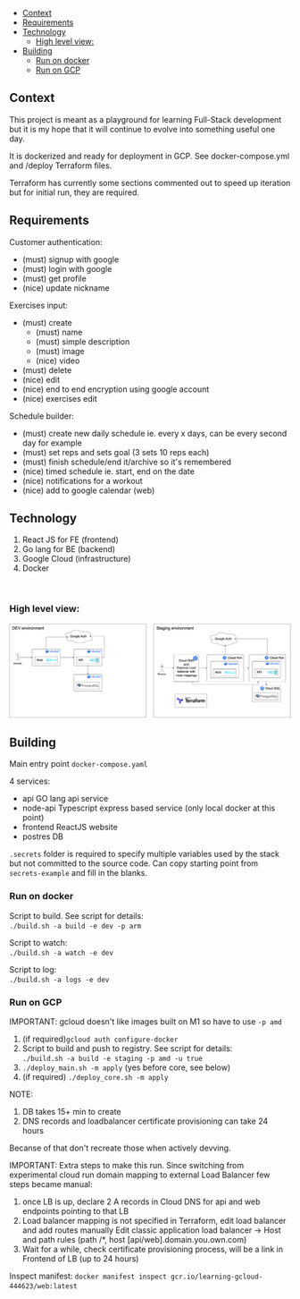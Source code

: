 - [Context](#context)
- [Requirements](#requirements)
- [Technology](#technology)
  - [High level view:](#high-level-view)
- [Building](#building)
  - [Run on docker](#run-on-docker)
  - [Run on GCP](#run-on-gcp)

## Context

This project is meant as a playground for learning Full-Stack development but it is my hope that it will continue to evolve into something useful one day.

It is dockerized and ready for deployment in GCP.
See docker-compose.yml and /deploy Terraform files.

Terraform has currently some sections commented out to speed up iteration but for initial run, they are required.

## Requirements<a name="reqs"></a>

Customer authentication:
  - (must) signup with google
  - (must) login with google
  - (must) get profile
  - (nice) update nickname

Exercises input:
  - (must) create
      - (must) name
      - (must) simple description
      - (must) image
      - (nice) video
  - (must) delete
  - (nice) edit
  - (nice) end to end encryption using google account
  - (nice) exercises edit

Schedule builder:
  - (must) create new daily schedule
      ie. every x days, can be every second day for example
  - (must) set reps and sets goal (3 sets 10 reps each)
  - (must) finish schedule/end it/archive so it's remembered
  - (nice) timed schedule
      ie. start, end on the date
  - (nice) notifications for a workout
  - (nice) add to google calendar (web)


## Technology<a name="technology"></a>

1. React JS for FE (frontend)
2. Go lang for BE (backend)
3. Google Cloud (infrastructure)
4. Docker

<br />

### High level view:
![High level view](./docs/high-level-arch.png)

## Building<a name="building"></a>

Main entry point `docker-compose.yaml`

4 services:
 - api
    GO lang api service
 - node-api
    Typescript express based service (only local docker at this point)
 - frontend
    ReactJS website
 - postres DB

`.secrets` folder is required to specify multiple variables used by the stack but not committed to the source code. Can copy starting point from `secrets-example` and fill in the blanks.

### Run on docker<a name="run-docker"></a>

Script to build. See script for details:<br/>
`./build.sh -a build -e dev -p arm`

Script to watch:<br/>
`./build.sh -a watch -e dev`

Script to log:<br/>
`./build.sh -a logs -e dev`

### Run on GCP<a name="run-gcp"></a>

IMPORTANT: gcloud doesn't like images built on M1 so have to use `-p amd` 

1. (if required)`gcloud auth configure-docker`
2. Script to build and push to registry. See script for details:<br/>
`./build.sh -a build -e staging -p amd -u true`
1. `./deploy_main.sh -m apply` (yes before core, see below)
2. (if required) `./deploy_core.sh -m apply`

NOTE:
1. DB takes 15+ min to create
2. DNS records and loadbalancer certificate provisioning can take 24 hours

Becanse of that don't recreate those when actively devving.

IMPORTANT: Extra steps to make this run.
Since switching from experimental cloud run domain mapping to external Load Balancer few steps became manual:
1. once LB is up, declare 2 A records in Cloud DNS for api and web endpoints pointing to that LB
2. Load balancer mapping is not specified in Terraform, edit load balancer and add routes manually 
Edit classic application load balancer -> Host and path rules (path /*, host [api/web].domain.you.own.com)
3. Wait for a while, check certificate provisioning process, will be a link in Frontend of LB (up to 24 hours)


Inspect manifest: `docker manifest inspect gcr.io/learning-gcloud-444623/web:latest`
